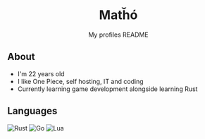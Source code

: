 <div align="center">

# Matȟó
My profiles README

</div>

## About
- I'm 22 years old
- I like One Piece, self hosting, IT and coding
- Currently learning game development alongside learning Rust

## Languages
<img src="https://skillicons.dev/icons?i=rust" alt="Rust" title="Rust">

<img src="https://skillicons.dev/icons?i=go" alt="Go" title="Go">

<img src="https://skillicons.dev/icons?i=lua" alt="Lua" title="Lua">
